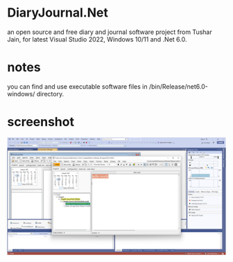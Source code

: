 # DiaryJournal.Net
 an open source and free diary and journal software project from Tushar Jain, for latest Visual Studio 2022, Windows 10/11 and .Net 6.0.

# notes
you can find and use executable software files in /bin/Release/net6.0-windows/ directory.

# screenshot
![Alt text](/screenshot1.png?raw=false "DiaryJournal.Net screenshot")
